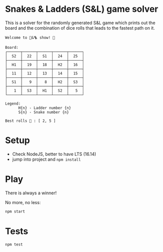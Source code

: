 # Snakes & Ladders (S&L) game solver #

This is a solver for the randomly generated S&L game which prints out
the board and the combination of dice rolls that leads to the fastest path on it.

```
Welcome to 🐍&🪜 show! 🎉

Board:
┌──────┬──────┬──────┬──────┬──────┐
│  S2  │  22  │  S1  │  24  │  25  │
├──────┼──────┼──────┼──────┼──────┤
│  H1  │  19  │  18  │  H2  │  16  │
├──────┼──────┼──────┼──────┼──────┤
│  11  │  12  │  13  │  14  │  15  │
├──────┼──────┼──────┼──────┼──────┤
│  S1  │   9  │   8  │  H2  │  S3  │
├──────┼──────┼──────┼──────┼──────┤
│   1  │  S3  │  H1  │  S2  │   5  │
└──────┴──────┴──────┴──────┴──────┘

Legend:
      H{n} - Ladder number {n}
      S{n} - Snake number {n}

Best rolls 🎲 : [ 2, 5 ]
```


# Setup

- Check NodeJS, better to have LTS (16.14)
- jump into project and `npm install`

# Play

There is always a winner!

No more, no less:

```sh
npm start
```


# Tests

```sh
npm test
```
